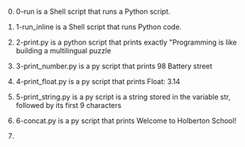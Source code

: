 0. 0-run is a Shell script that runs a Python script.

1. 1-run_inline is a Shell script that runs Python code.

2. 2-print.py is a python script that prints exactly "Programming is like building a multilingual puzzle

3. 3-print_number.py is a py script that prints 98 Battery street

4. 4-print_float.py is a py script that prints Float: 3.14

5. 5-print_string.py is a py script is a string stored in the variable str, followed by its first 
   9 characters

6. 6-concat.py is a py script that prints Welcome to Holberton School!

7.
